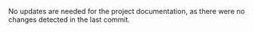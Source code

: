 No updates are needed for the project documentation, as there were no changes detected in the last commit.